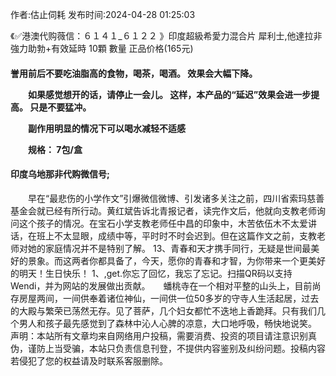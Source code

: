 <p>作者:估止伺耗 发布时间:2024-04-28 01:25:03</p>
<p>《✅港澳代购薇信：６１４１_６１２２ 》印度超級希愛力混合片 犀利士,他達拉非 強力助勃+有效延時 10顆 數量 正品价格(165元) </p>
									<h4>誉用前后不要吃油脂高的食物，喝茶，喝酒。 效果会大幅下降。</p><p>　　如果感觉想开的话，请停止一会儿。 这样，本产品的“延迟”效果会进一步提高。 只是不要猛冲。</p><p>　　副作用明显的情况下可以喝水减轻不适感</p><p>　　规格： 7包/盒</p><p></p><h4>	印度乌地那非代购微信号;</h4>　　早在“最悲伤的小学作文”引爆微信微博、引发诸多关注之前，四川省索玛慈善基金会就已经有所行动。黄红斌告诉北青报记者，读完作文后，他就向支教老师询问这个孩子的情况。在宝石小学支教老师任中昌的印象中，木苦依伍木不太爱讲话，在班上不太显眼，成绩中等，平时时不时会迟到。但在这篇作文之前，支教老师对她的家庭情况并不是特别了解。	13、青春和天才携手同行，无疑是世间最美好的景象。而这两者你都具备了，今天，愿你的青春和才智，为你带来一个更美好的明天！生日快乐！	1、,get.你忘了回忆，我忘了忘记。扫描QR码以支持Wendi，并为网站的发展做出贡献。　　蟠桃寺在一个相对平整的山头上，目前尚存房屋两间，一间供奉着诸位神仙，一间供一位50多岁的守寺人生活起居，过去的大殿与繁荣已荡然无存。见了菩萨，几个妇女都忙不迭地上香跪拜。只有我们几个男人和孩子最先感觉到了森林中沁人心脾的凉意，大口地呼吸，畅快地说笑。				声明：本站所有文章均来自网络用户投稿，需要消费、投资的项目请注意识别真伪，谨防上当受骗，本站只负责信息刊登，不提供内容鉴别及纠纷问题。投稿内容若侵犯了您的权益请及时联系客服删除。				
